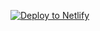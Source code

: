 [![Deploy to Netlify](https://www.netlify.com/img/deploy/button.svg)](https://app.netlify.com/start/deploy?repository=fuzzky14/fivemsearching)
